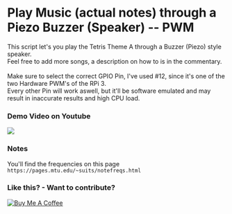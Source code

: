 # Play Music (actual notes) through a Piezo Buzzer (Speaker) -- PWM

This script let's you play the Tetris Theme A through a Buzzer (Piezo) style speaker.<br>
Feel free to add more songs, a description on how to is in the commentary.<br>
<br>
Make sure to select the correct GPIO Pin, I've used #12, since it's one of the two Hardware PWM's of the RPi 3.<br>
Every other Pin will work aswell, but it'll be software emulated and may result in inaccurate results and high CPU load.<br>

### Demo Video on Youtube

[![](http://img.youtube.com/vi/d0SwBIOuivs/0.jpg)](http://www.youtube.com/watch?v=d0SwBIOuivs "")

### Notes

You'll find the frequencies on this page `https://pages.mtu.edu/~suits/notefreqs.html`

### Like this? - Want to contribute?

<a href="https://www.buymeacoffee.com/Kz9rRQTjo" target="_blank"><img src="https://www.buymeacoffee.com/assets/img/custom_images/yellow_img.png" alt="Buy Me A Coffee" style="height: auto !important;width: auto !important;" ></a>
